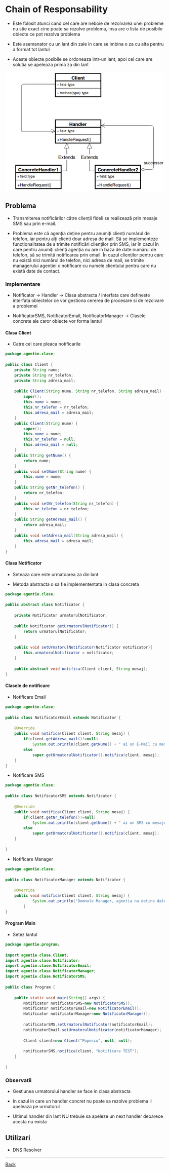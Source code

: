 # Chain of Responsability

- Este folosit atunci cand cel care are neboie de rezolvarea unei probleme nu stie exact cine poate sa rezolve problema, insa are o lista de posibile obiecte ce pot rezolva problema

- Este asemanator cu un lant din zale in care se imbina o za cu alta pentru a format tot lantul

- Aceste obiecte posibile se ordoneaza intr-un lant, apoi cel care are solutia se apeleaza prima za din lant

![Diagrama Chain](../img/Diagrama%20Chain.png)

## Problema

- Transmiterea notificărilor către clienții fideli se realizează prin mesaje SMS sau prin e-mail.

- Problema este că agenția deține pentru anumiți clienți numărul de telefon, iar pentru alți clienți doar adresa de mail. Să se implementeze funcționalitatea de a trimite notificări clienților prin SMS, iar în cazul în care pentru anumiți clienți agenția nu are în baza de date numărul de telefon, să se trimită notificarea prin email. În cazul clienților pentru care nu există nici numărul de telefon, nici adresa de mail, se trimite managerului agenției o notificare cu numele clientului pentru care nu există date de contact.

### Implementare

- Notificator -> Handler -> Clasa abstracta / interfata care defineste interfata obiectelor ce vor gestiona cererea de procesare si de rezolvare a problemei

- NotificatorSMS, NotificatorEmail, NotificatorManager -> Clasele concrete ale caror obiecte vor forma lantul

#### Clasa Client

- Catre cel care pleaca notificarile

```java
package agentie.clase;

public class Client {
	private String nume;
	private String nr_telefon;
	private String adresa_mail;

	public Client(String nume, String nr_telefon, String adresa_mail) {
		super();
		this.nume = nume;
		this.nr_telefon = nr_telefon;
		this.adresa_mail = adresa_mail;
	}
	public Client(String nume) {
		super();
		this.nume = nume;
		this.nr_telefon = null;
		this.adresa_mail = null;
	}
	public String getNume() {
		return nume;
	}
	public void setNume(String nume) {
		this.nume = nume;
	}
	public String getNr_telefon() {
		return nr_telefon;
	}
	public void setNr_telefon(String nr_telefon) {
		this.nr_telefon = nr_telefon;
	}
	public String getAdresa_mail() {
		return adresa_mail;
	}
	public void setAdresa_mail(String adresa_mail) {
		this.adresa_mail = adresa_mail;
	}
}
```

#### Clasa Notificator

- Seteaza care este urmatoarea za din lant

- Metoda abstracta o sa fie implemententata in clasa concreta

```java
package agentie.clase;

public abstract class Notificator {

	private Notificator urmatorulNotificator;

	public Notificator getUrmatorulNotificator() {
		return urmatorulNotificator;
	}

	public void setUrmatorulNotificator(Notificator notificator){
		this.urmatorulNotificator = notificator;
	}

	public abstract void notifica(Client client, String mesaj);
}
```

#### Clasele de notificare

- Notificare Email

```java
package agentie.clase;

public class NotificatorEmail extends Notificator {

	@Override
	public void notifica(Client client, String mesaj) {
		if(client.getAdresa_mail()!=null)
			System.out.println(client.getNume() + " ai un E-Mail cu mesajul " + mesaj);
		else
			super.getUrmatorulNotificator().notifica(client, mesaj);
	}
}
```

- Notificare SMS

```java
package agentie.clase;

public class NotificatorSMS extends Notificator {

	@Override
	public void notifica(Client client, String mesaj) {
		if(client.getNr_telefon()!=null)
			System.out.println(client.getNume() + " ai un SMS cu mesajul " + mesaj);
		else
			super.getUrmatorulNotificator().notifica(client, mesaj);
	}

}
```

- Notificare Manager

```java
package agentie.clase;

public class NotificatorManager extends Notificator {

	@Override
	public void notifica(Client client, String mesaj) {
			System.out.println("Domnule Manager, agentia nu detine date de contact pentru clientul: " + client.getNume());
		}
}
```

#### Program Main

- Setez lantul

```java
package agentie.program;

import agentie.clase.Client;
import agentie.clase.Notificator;
import agentie.clase.NotificatorEmail;
import agentie.clase.NotificatorManager;
import agentie.clase.NotificatorSMS;

public class Program {

	public static void main(String[] args) {
		Notificator notificatorSMS=new NotificatorSMS();
		Notificator notificatorEmail=new NotificatorEmail();
		Notificator notificatorManager=new NotificatorManager();

		notificatorSMS.setUrmatorulNotificator(notificatorEmail);
		notificatorEmail.setUrmatorulNotificator(notificatorManager);

		Client client=new Client("Popescu", null, null);

		notificatorSMS.notifica(client, "Notificare TEST");
	}

}
```

### Observatii

- Gestiunea urmatorului handler se face in clasa abstracta

- In cazul in care un handler concret nu poate sa rezolve problema il apeleaza pe urmatorul

- Ultimul handler din lant NU trebuie sa apeleze un next handler deoarece acesta nu exista

## Utilizari

- DNS Resolver

---

[Back](0_IntroinDesignPatternsComportamentale.md)
